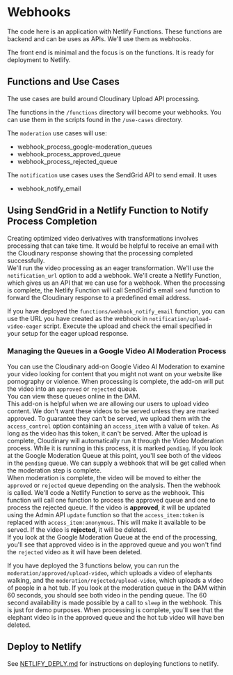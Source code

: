 # Webhooks


The code here is an application with Netlify Functions. These functions are backend and can be uses as APIs.  We'll use them as webhooks. 

The front end is minimal and the focus is on the functions.  It is ready for deployment to Netlify.  

## Functions and Use Cases
The use cases are build around Cloudinary Upload API processing.  

The functions in the `/functions` directory will become your webhooks.  You can use them in the scripts found in the `/use-cases` directory.

The `moderation` use cases will use:

- webhook_process_google-moderation_queues
- webhook_process_approved_queue
- webhook_process_rejected_queue

The `notification` use cases uses the SendGrid API to send email.  It uses

- webhook_notify_email

## Using SendGrid in a Netlify Function to Notify Process Completion

Creating optimized video derivatives with transformations involves processing that can take time. It would be helpful to receive an email 
with the Cloudinary response showing that the processing completed successfully.  
We'll run the video processing as an eager transformation. We'll use the `notification_url` option to add a webhook.  We'll create a Netlify Function, which gives us an API that we can use for a webhook.  When the processing is complete, the Netlify Function will call SendGrid's email `send` function to forward the Cloudinary response to a predefined email address.

If you have deployed the `functions/webhook_notify_email` function, you can use the URL you have created as the webhook in `notification/upload-video-eager` script.   Execute the upload and check the email specified in your setup for the eager upload response.

### Managing the Queues in a Google Video AI Moderation Process

You can use the Cloudinary add-on Google Video AI Moderation to examine your video looking for content that you might not want on
your website like pornography or violence.  When processing is complete, the add-on will put the video into an `approved` or `rejected` queue.  
You can view these queues online in the DAM.  
This add-on is helpful when we are allowing our users to upload video content. We don't want these videos to be served unless they are marked approved. To 
guarantee they can't be served, we upload them with  the `access_control` option containing an `access_item` with a value of `token`.  As long as 
the video has this token, it can't be served.  After the upload is complete, Cloudinary will automatically run it through the Video Moderation process.  While it is running in this process, it is marked `pending`.  If you look at the Google Moderation Queue at this point, you'll see both of the videos in the `pending` queue.
We can supply a webhook that will be get called when the moderation step is complete.  
When moderation is complete, the video will be moved to either the `approved` or `rejected` queue depending on the analysis.  Then the webhook is called.  We'll code a Netlify Function to serve as the webhook.  This function will call one function to process the approved queue and one to process the rejected queue.  If the video is **approved**, it will be updated using the Admin API `update` function so that the `access_item:token` is replaced with `access_item:anonymous`.  This will make it available to be served.  If the video is **rejected**, it will be deleted.  
If you look at the Google Moderation Queue at the end of the processing, you'll see that approved video is in the approved queue and you won't find the `rejected` video as it will have been deleted.

If you have deployed the 3 functions below, you can run the `moderation/approved/upload-video`, which uploads a video of elephants walking, and the `moderation/rejected/upload-video`, which uploads a video of people in a hot tub. If you look at the moderation queue in the DAM within 60 seconds, you should see both video in the pending queue. The 60 second availability is made possible by a call to `sleep` in the webhook.  This is just for demo purposes.  When processing is complete, you'll see that the elephant video is in the approved queue and the hot tub video will have ben deleted.


## Deploy to Netlify
See [NETLIFY_DEPLY.md](https://github.com/cloudinary-training/cld-webhooks/blob/main/NETLIFY_DEPLOY.md) for instructions on deploying functions to netlify.
